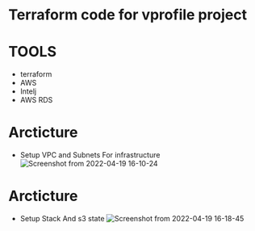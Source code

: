 # Terraform code for vprofile project

# TOOLS
- terraform
- AWS
- Intelj
- AWS RDS

# Arcticture
- Setup VPC and Subnets For infrastructure
![Screenshot from 2022-04-19 16-10-24](https://user-images.githubusercontent.com/66924041/164506684-03046051-5b50-49a9-b50d-d33d461f1a58.png)

# Arcticture
- Setup Stack And s3 state
![Screenshot from 2022-04-19 16-18-45](https://user-images.githubusercontent.com/66924041/164506836-14cc32da-ebf0-4b36-bc9d-dc2f3d3ea452.png)
